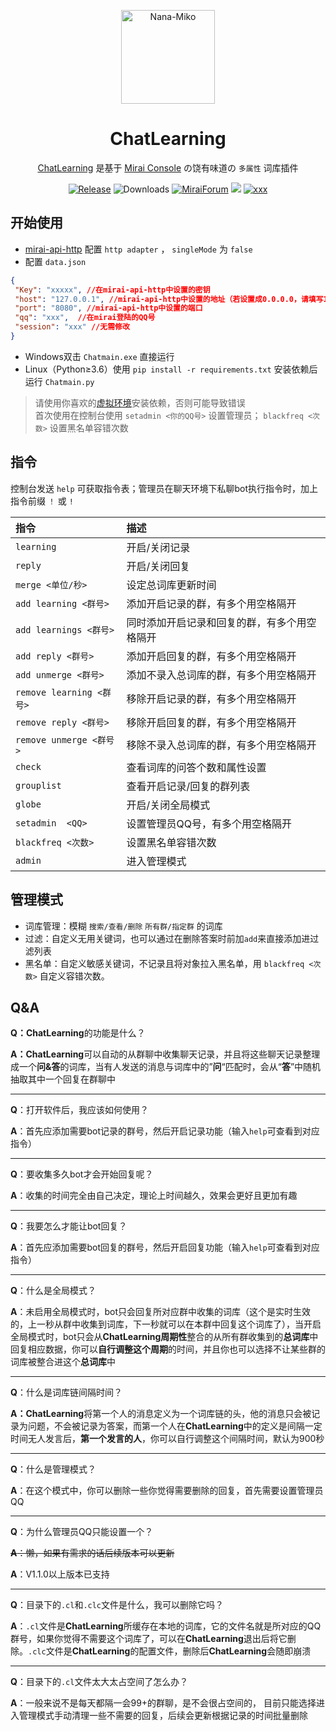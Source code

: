 <div align='center' >

  <img src="https://user-images.githubusercontent.com/57851695/156125736-5ffdb3c1-0d08-4501-ab73-571119701e33.jpg" width = "150" height = "150" alt="Nana-Miko"><br>

  <h1>ChatLearning</h1>

   [ChatLearning](https://github.com/Nana-Miko/ChatLearning) 是基于 [Mirai Console](https://github.com/mamoe/mirai-console) の饶有味道の `多属性` 词库插件

[![Release](https://img.shields.io/github/v/release/Nana-Miko/ChatLearning?style=flat-square)](https://github.com/Nana-Miko/ChatLearning/releases)
![Downloads](https://img.shields.io/github/downloads/Nana-Miko/ChatLearning/total?style=flat-square)
[![MiraiForum](https://img.shields.io/badge/post-on%20MiraiForum-blueviolet?style=flat-square)](https://mirai.mamoe.net/topic/1018)
![](https://img.shields.io/badge/Python-100%25-orange?style=flat-square)
[![xxx](https://img.shields.io/badge/Mocking%20Bird-RTVC%20For%20zh-ff69b4?style=flat-square)](https://github.com/babysor/MockingBird)

</div> 

 ## 开始使用

- [mirai-api-http](https://github.com/project-mirai/mirai-api-http) 配置 `http adapter` ， `singleMode` 为 `false`
- 配置 `data.json` 

```json
{
 "Key": "xxxxx", //在mirai-api-http中设置的密钥
 "host": "127.0.0.1", //mirai-api-http中设置的地址（若设置成0.0.0.0，请填写127.0.0.1）
 "port": "8080", //mirai-api-http中设置的端口
 "qq": "xxx",  //在mirai登陆的QQ号
 "session": "xxx" //无需修改
}
```

- Windows双击 <code>Chatmain.exe</code> 直接运行
- Linux（Python≥3.6）使用 <code>pip install -r requirements.txt</code> 安装依赖后运行 <code>Chatmain.py</code> 
> 请使用你喜欢的[虚拟环境](https://zhuanlan.zhihu.com/p/368095197)安装依赖，否则可能导致错误         
> 首次使用在控制台使用 `setadmin <你的QQ号>` 设置管理员； `blackfreq <次数>` 设置黑名单容错次数

## 指令

控制台发送 `help` 可获取指令表；管理员在聊天环境下私聊bot执行指令时，加上指令前缀 `！` 或 `!`

| 指令                                      | 描述                         |
|:----------------------------------------|:---------------------------|
| `learning`                       | 开启/关闭记录 |
| `reply`                  | 开启/关闭回复             |
| `merge <单位/秒>`                  | 设定总词库更新时间        |
| `add learning <群号>`                       | 添加开启记录的群，有多个用空格隔开                |
| `add learnings <群号>`                       | 同时添加开启记录和回复的群，有多个用空格隔开                  |
| `add reply <群号>`                      | 添加开启回复的群，有多个用空格隔开                   |
| `add unmerge <群号>`                    | 添加不录入总词库的群，有多个用空格隔开                   |
| `remove learning <群号>`                        | 移除开启记录的群，有多个用空格隔开                |
| `remove reply <群号>`                       | 移除开启回复的群，有多个用空格隔开                     |
| `remove unmerge <群号>`                       | 移除不录入总词库的群，有多个用空格隔开                     |
| `check`                       | 查看词库的问答个数和属性设置                     |
| `grouplist`                       | 查看开启记录/回复的群列表                     |
| `globe`                       | 开启/关闭全局模式                     |
| `setadmin  <QQ>`                       | 设置管理员QQ号，有多个用空格隔开                     |
| `blackfreq <次数>`                       | 设置黑名单容错次数                     |
| `admin`                       | 进入管理模式                     |

## 管理模式

- 词库管理：模糊 `搜索/查看/删除` `所有群/指定群` 的词库
- 过滤：自定义无用关键词，也可以通过在删除答案时前加<code>add</code>来直接添加进过滤列表
- 黑名单：自定义敏感关键词，不记录且将对象拉入黑名单，用 <code>blackfreq <次数></code> 自定义容错次数。

## Q&A



**Q：ChatLearning**的功能是什么？

**A：ChatLearning**可以自动的从群聊中收集聊天记录，并且将这些聊天记录整理成一个**问&答**的词库，当有人发送的消息与词库中的”**问**“匹配时，会从“**答**”中随机抽取其中一个回复在群聊中

------

**Q**：打开软件后，我应该如何使用？

**A**：首先应添加需要bot记录的群号，然后开启记录功能（输入<code>help</code>可查看到对应指令）

------

**Q**：要收集多久bot才会开始回复呢？

**A**：收集的时间完全由自己决定，理论上时间越久，效果会更好且更加有趣

------

**Q**：我要怎么才能让bot回复？

**A**：首先应添加需要bot回复的群号，然后开启回复功能（输入<code>help</code>可查看到对应指令）

------

**Q**：什么是全局模式？

**A**：未启用全局模式时，bot只会回复所对应群中收集的词库（这个是实时生效的，上一秒从群中收集到词库，下一秒就可以在本群中回复这个词库了），当开启全局模式时，bot只会从**ChatLearning周期性**整合的从所有群收集到的**总词库**中回复相应数据，你可以**自行调整这个周期**的时间，并且你也可以选择不让某些群的词库被整合进这个**总词库**中

------

**Q**：什么是词库链间隔时间？

**A：ChatLearning**将第一个人的消息定义为一个词库链的头，他的消息只会被记录为问题，不会被记录为答案，而第一个人在**ChatLearning**中的定义是间隔一定时间无人发言后，**第一个发言的人**，你可以自行调整这个间隔时间，默认为900秒

------

**Q**：什么是管理模式？

**A**：在这个模式中，你可以删除一些你觉得需要删除的回复，首先需要设置管理员QQ

------

**Q**：为什么管理员QQ只能设置一个？

~~**A**：懒，如果有需求的话后续版本可以更新~~

**A**：V1.1.0以上版本已支持

------

**Q**：目录下的<code>.cl</code>和<code>.clc</code>文件是什么，我可以删除它吗？

**A**：<code>.cl</code>文件是**ChatLearning**所缓存在本地的词库，它的文件名就是所对应的QQ群号，如果你觉得不需要这个词库了，可以在**ChatLearning**退出后将它删除。<code>.clc</code>文件是**ChatLearning**的配置文件，删除后**ChatLearning**会随即崩溃

------

**Q**：目录下的<code>.cl</code>文件太大太占空间了怎么办？

**A**：一般来说不是每天都隔一会99+的群聊，是不会很占空间的， 目前只能选择进入管理模式手动清理一些不需要的回复，后续会更新根据记录的时间批量删除







